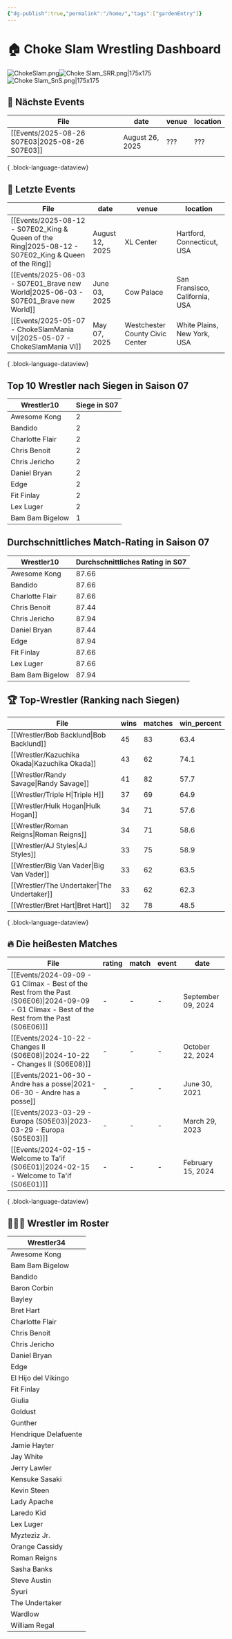 ```yaml
---
{"dg-publish":true,"permalink":"/home/","tags":["gardenEntry"]}
---
```



# 🏠 Choke Slam Wrestling Dashboard
![ChokeSlam.png](/img/user/z_Images/ChokeSlam.png)![Choke Slam_SRR.png|175x175](/img/user/z_Images/Choke%20Slam_SRR.png)![Choke Slam_SnS.png|175x175](/img/user/z_Images/Choke%20Slam_SnS.png)

## 📅 Nächste Events
| File                                               | date            | venue | location |
| -------------------------------------------------- | --------------- | ----- | -------- |
| [[Events/2025-08-26 S07E03\|2025-08-26 S07E03]] | August 26, 2025 | ???   | ???      |

{ .block-language-dataview}

## 📅 Letzte Events
| File                                                                                                     | date            | venue                           | location                       |
| -------------------------------------------------------------------------------------------------------- | --------------- | ------------------------------- | ------------------------------ |
| [[Events/2025-08-12 - S07E02_King & Queen of the Ring\|2025-08-12 - S07E02_King & Queen of the Ring]] | August 12, 2025 | XL Center                       | Hartford, Connecticut, USA     |
| [[Events/2025-06-03 - S07E01_Brave new World\|2025-06-03 - S07E01_Brave new World]]                   | June 03, 2025   | Cow Palace                      | San Fransisco, California, USA |
| [[Events/2025-05-07 - ChokeSlamMania VI\|2025-05-07 - ChokeSlamMania VI]]                             | May 07, 2025    | Westchester County Civic Center | White Plains, New York, USA    |

{ .block-language-dataview}

<h2><span>Top 10 Wrestler nach Siegen in Saison 07</span></h2><div><table class="dataview table-view-table"><thead class="table-view-thead"><tr class="table-view-tr-header"><th class="table-view-th"><span>Wrestler</span><span class="dataview small-text">10</span></th><th class="table-view-th"><span>Siege in S07</span></th></tr></thead><tbody class="table-view-tbody"><tr><td><span>Awesome Kong</span></td><td>2</td></tr><tr><td><span>Bandido</span></td><td>2</td></tr><tr><td><span>Charlotte Flair</span></td><td>2</td></tr><tr><td><span>Chris Benoit</span></td><td>2</td></tr><tr><td><span>Chris Jericho</span></td><td>2</td></tr><tr><td><span>Daniel Bryan</span></td><td>2</td></tr><tr><td><span>Edge</span></td><td>2</td></tr><tr><td><span>Fit Finlay</span></td><td>2</td></tr><tr><td><span>Lex Luger</span></td><td>2</td></tr><tr><td><span>Bam Bam Bigelow</span></td><td>1</td></tr></tbody></table></div><h2><span>Durchschnittliches Match-Rating in Saison 07</span></h2><div><table class="dataview table-view-table"><thead class="table-view-thead"><tr class="table-view-tr-header"><th class="table-view-th"><span>Wrestler</span><span class="dataview small-text">10</span></th><th class="table-view-th"><span>Durchschnittliches Rating in S07</span></th></tr></thead><tbody class="table-view-tbody"><tr><td><span>Awesome Kong</span></td><td><span>87.66</span></td></tr><tr><td><span>Bandido</span></td><td><span>87.66</span></td></tr><tr><td><span>Charlotte Flair</span></td><td><span>87.66</span></td></tr><tr><td><span>Chris Benoit</span></td><td><span>87.44</span></td></tr><tr><td><span>Chris Jericho</span></td><td><span>87.94</span></td></tr><tr><td><span>Daniel Bryan</span></td><td><span>87.44</span></td></tr><tr><td><span>Edge</span></td><td><span>87.94</span></td></tr><tr><td><span>Fit Finlay</span></td><td><span>87.66</span></td></tr><tr><td><span>Lex Luger</span></td><td><span>87.66</span></td></tr><tr><td><span>Bam Bam Bigelow</span></td><td><span>87.94</span></td></tr></tbody></table></div>

## 🏆 Top-Wrestler (Ranking nach Siegen)
| File                                             | wins | matches | win_percent |
| ------------------------------------------------ | ---- | ------- | ----------- |
| [[Wrestler/Bob Backlund\|Bob Backlund]]       | 45   | 83      | 63.4        |
| [[Wrestler/Kazuchika Okada\|Kazuchika Okada]] | 43   | 62      | 74.1        |
| [[Wrestler/Randy Savage\|Randy Savage]]       | 41   | 82      | 57.7        |
| [[Wrestler/Triple H\|Triple H]]               | 37   | 69      | 64.9        |
| [[Wrestler/Hulk Hogan\|Hulk Hogan]]           | 34   | 71      | 57.6        |
| [[Wrestler/Roman Reigns\|Roman Reigns]]       | 34   | 71      | 58.6        |
| [[Wrestler/AJ Styles\|AJ Styles]]             | 33   | 75      | 58.9        |
| [[Wrestler/Big Van Vader\|Big Van Vader]]     | 33   | 62      | 63.5        |
| [[Wrestler/The Undertaker\|The Undertaker]]   | 33   | 62      | 62.3        |
| [[Wrestler/Bret Hart\|Bret Hart]]             | 32   | 78      | 48.5        |

{ .block-language-dataview}

## 🔥 Die heißesten Matches
| File                                                                                                                                             | rating | match | event | date               |
| ------------------------------------------------------------------------------------------------------------------------------------------------ | ------ | ----- | ----- | ------------------ |
| [[Events/2024-09-09 - G1 Climax - Best of the Rest from the Past (S06E06)\|2024-09-09 - G1 Climax - Best of the Rest from the Past (S06E06)]] | \-     | \-    | \-    | September 09, 2024 |
| [[Events/2024-10-22 - Changes II (S06E08)\|2024-10-22 - Changes II (S06E08)]]                                                                 | \-     | \-    | \-    | October 22, 2024   |
| [[Events/2021-06-30 - Andre has a posse\|2021-06-30 - Andre has a posse]]                                                                     | \-     | \-    | \-    | June 30, 2021      |
| [[Events/2023-03-29 - Europa (S05E03)\|2023-03-29 - Europa (S05E03)]]                                                                         | \-     | \-    | \-    | March 29, 2023     |
| [[Events/2024-02-15 - Welcome to Ta'if (S06E01)\|2024-02-15 - Welcome to Ta'if (S06E01)]]                                                     | \-     | \-    | \-    | February 15, 2024  |

{ .block-language-dataview}

## 🧑🤝🧑 Wrestler im Roster
<div><table class="dataview table-view-table"><thead class="table-view-thead"><tr class="table-view-tr-header"><th class="table-view-th"><span>Wrestler</span><span class="dataview small-text">34</span></th></tr></thead><tbody class="table-view-tbody"><tr><td><span>Awesome Kong</span></td></tr><tr><td><span>Bam Bam Bigelow</span></td></tr><tr><td><span>Bandido</span></td></tr><tr><td><span>Baron Corbin</span></td></tr><tr><td><span>Bayley</span></td></tr><tr><td><span>Bret Hart</span></td></tr><tr><td><span>Charlotte Flair</span></td></tr><tr><td><span>Chris Benoit</span></td></tr><tr><td><span>Chris Jericho</span></td></tr><tr><td><span>Daniel Bryan</span></td></tr><tr><td><span>Edge</span></td></tr><tr><td><span>El Hijo del Vikingo</span></td></tr><tr><td><span>Fit Finlay</span></td></tr><tr><td><span>Giulia</span></td></tr><tr><td><span>Goldust</span></td></tr><tr><td><span>Gunther</span></td></tr><tr><td><span>Hendrique Delafuente</span></td></tr><tr><td><span>Jamie Hayter</span></td></tr><tr><td><span>Jay White</span></td></tr><tr><td><span>Jerry Lawler</span></td></tr><tr><td><span>Kensuke Sasaki</span></td></tr><tr><td><span>Kevin Steen</span></td></tr><tr><td><span>Lady Apache</span></td></tr><tr><td><span>Laredo Kid</span></td></tr><tr><td><span>Lex Luger</span></td></tr><tr><td><span>Myzteziz Jr.</span></td></tr><tr><td><span>Orange Cassidy</span></td></tr><tr><td><span>Roman Reigns</span></td></tr><tr><td><span>Sasha Banks</span></td></tr><tr><td><span>Steve Austin</span></td></tr><tr><td><span>Syuri</span></td></tr><tr><td><span>The Undertaker</span></td></tr><tr><td><span>Wardlow</span></td></tr><tr><td><span>William Regal</span></td></tr></tbody></table></div>